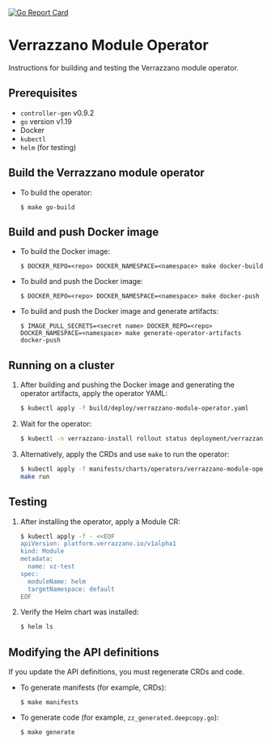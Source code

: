 [![Go Report Card](https://goreportcard.com/badge/github.com/verrazzano/verrazzano-module-operator)](https://goreportcard.com/report/github.com/verrazzano/verrazzano-module-operator)

# Verrazzano Module Operator

Instructions for building and testing the Verrazzano module operator.

## Prerequisites
* `controller-gen` v0.9.2
* `go` version v1.19
* Docker
* `kubectl`
* `helm` (for testing)

## Build the Verrazzano module operator

* To build the operator:

    ```
    $ make go-build
    ```

## Build and push Docker image

* To build the Docker image:
    ```
    $ DOCKER_REPO=<repo> DOCKER_NAMESPACE=<namespace> make docker-build
    ```

* To build and push the Docker image:
    ```
    $ DOCKER_REPO=<repo> DOCKER_NAMESPACE=<namespace> make docker-push
    ```

* To build and push the Docker image and generate artifacts:
    ```
    $ IMAGE_PULL_SECRETS=<secret name> DOCKER_REPO=<repo> DOCKER_NAMESPACE=<namespace> make generate-operator-artifacts docker-push
    ```

## Running on a cluster

1. After building and pushing the Docker image and generating the operator artifacts, apply the operator YAML:

    ```sh
    $ kubectl apply -f build/deploy/verrazzano-module-operator.yaml
    ```

2. Wait for the operator:

    ```sh
    $ kubectl -n verrazzano-install rollout status deployment/verrazzano-module-operator
    ```

3. Alternatively, apply the CRDs and use `make` to run the operator:

    ```sh
    $ kubectl apply -f manifests/charts/operators/verrazzano-module-operator/crds/*
    make run
    ```

## Testing

1. After installing the operator, apply a Module CR:

    ```sh
    $ kubectl apply -f - <<EOF
    apiVersion: platform.verrazzano.io/v1alpha1
    kind: Module
    metadata:
      name: vz-test
    spec:
      moduleName: helm
      targetNamespace: default
    EOF
    ```

2. Verify the Helm chart was installed:

    ```sh
    $ helm ls
    ```

## Modifying the API definitions
If you update the API definitions, you must regenerate CRDs and code.

* To generate manifests (for example, CRDs):

    ```
    $ make manifests
    ```

* To generate code (for example, `zz_generated.deepcopy.go`):

    ```
    $ make generate
    ```
